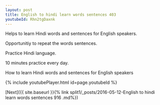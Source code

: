 ```yaml
---
layout: post
title: English to hindi learn words sentences 403 
youtubeId: Rhn2tgDaxnk
---
```

 
 
Helps to learn Hindi words and sentences for English speakers.

Opportunitiy to repeat the words sentences. 

Practice Hindi language. 
 
10 minutes practice every day. 
 
How to learn Hindi words and sentences for English speakers 
 
{% include youtubePlayer.html id=page.youtubeId %}
 
 
[Next]({{ site.baseurl }}{% link  split1/_posts/2016-05-12-English to hindi learn words sentences 916 .md%})
 
